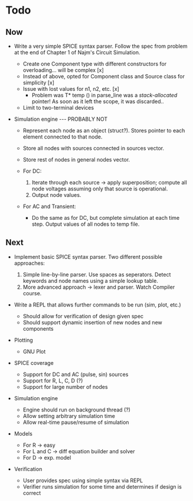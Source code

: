 # Todo

## Now

* Write a very simple SPICE syntax parser. Follow the spec from problem at the end of Chapter 1 of Najm's Circuit Simulation.
    * Create one Component type with different constructors for overloading... will be complex [x]
    * Instead of above, opted for Component class and Source class for simplicity [x]
    * Issue with lost values for n1, n2, etc. [x]
        - Problem was T* temp () in parse_line was a *stack-allocated* pointer! As soon as it left the scope, it was discarded..
    * Limit to two-terminal devices

* Simulation engine --- PROBABLY NOT
    * Represent each node as an object (struct?). Stores pointer to each element connected to that node.
    * Store all nodes with sources connected in sources vector.
    * Store rest of nodes in general nodes vector.

    * For DC:
        1. Iterate through each source -> apply superposition; compute all node voltages assuming only
           that source is operational.
        2. Output node values.

    * For AC and Transient:
        * Do the same as for DC, but complete simulation at each time step. Output values of all nodes
          to temp file.


## Next

* Implement basic SPICE syntax parser. Two different possible approaches:
    1. Simple line-by-line parser. Use spaces as seperators. Detect keywords and node names using a simple lookup table.
    2. More advanced approach -> lexer and parser. Watch Compiler course.

* Write a REPL that allows further commands to be run (sim, plot, etc.)
    * Should allow for verification of design given spec
    * Should support dynamic insertion of new nodes and new components

* Plotting
    * GNU Plot

* SPICE coverage
    * Support for DC and AC (pulse, sin) sources
    * Support for R, L, C, D (?)
    * Support for large number of nodes

* Simulation engine
    * Engine should run on background thread (?)
    * Allow setting arbitrary simulation time
    * Allow real-time pause/resume of simulation

* Models
    * For R -> easy
    * For L and C -> diff equation builder and solver
    * For D -> exp. model

* Verification
    * User provides spec using simple syntax via REPL
    * Verifier runs simulation for some time and determines if design is correct
